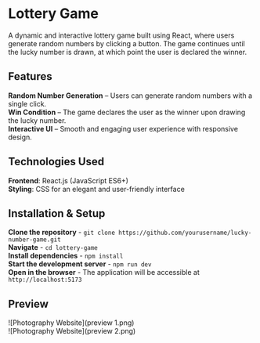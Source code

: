 # Lottery Game  

A dynamic and interactive lottery game built using React, where users generate random numbers by clicking a button. The game continues until the lucky number is drawn, at which point the user is declared the winner.  

## Features  

**Random Number Generation** – Users can generate random numbers with a single click.  
**Win Condition** – The game declares the user as the winner upon drawing the lucky number.  
**Interactive UI** – Smooth and engaging user experience with responsive design.  

## Technologies Used  

**Frontend**: React.js (JavaScript ES6+)  
**Styling**: CSS for an elegant and user-friendly interface  

## Installation & Setup  

**Clone the repository** - `git clone https://github.com/yourusername/lucky-number-game.git`  
**Navigate** - `cd lottery-game`  
**Install dependencies** - `npm install`  
**Start the development server** - `npm run dev`  
**Open in the browser** - The application will be accessible at `http://localhost:5173`  

## Preview  

![Photography Website](preview 1.png)  
![Photography Website](preview 2.png)  
